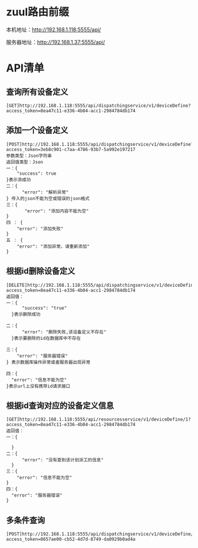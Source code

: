 # zuul路由前缀
本机地址：http://192.168.1.118:5555/api/

服务器地址：http://192.168.1.37:5555/api/

# API清单
## 查询所有设备定义
    [GET]http://192.168.1.118:5555/api/dispatchingservice/v1/deviceDefine?access_token=8ea47c11-e336-4b04-acc1-2984784db174

## 添加一个设备定义
    [POST]http://192.168.1.118:5555/api/dispatchingservice/v1/deviceDefine?access_token=3eb8c901-c7aa-4786-93b7-5a992e197217
    参数类型：Json字符串
    返回值类型：Json
    一：{
        "success": true
    }表示添成功
    二：{
          "error": "解析异常"
    } 传入的json不能为空或错误的json格式
    三：{
           "error": "添加内容不能为空"
    }
    四 ： {
        "error": "添加失败"
    }
    五 ： {
        "error": "添加异常，请重新添加"
    }

## 根据id删除设备定义
    [DELETE]http://192.168.1.118:5555/api/dispatchingservice/v1/deviceDefine/2?access_token=8ea47c11-e336-4b04-acc1-2984784db174
    返回值：
    一：{
          "success": "true"
      }表示删除成功

    二：{
          "error": "删除失败,该设备定义不存在"
      }表示要删除的id在数据库中不存在

    三：{
        "error": "服务器错误"
    } 表示数据库操作异常或者服务器出现异常

    四：{
      "error": "信息不能为空"
    }表示url上没有携带id请求接口

## 根据id查询对应的设备定义信息
    [GET]http://192.168.1.118:5555/api/resourcesservice/v1/deviceDefine/1?access_token=8ea47c11-e336-4b04-acc1-2984784db174
    返回值：
    一：{

      }
    二：{
          "error": "没有查到该计划派工的信息"
      }
    三：{
        "error": "信息不能为空"
    }
    四：{
      "error": "服务器错误"
    }
## 多条件查询
    [POST]http://192.168.1.118:5555/api/dispatchingservice/v1/deviceDefine/searchDeviceDefine?access_token=8657ae00-cb52-4d7d-8749-da0929b0ad4a